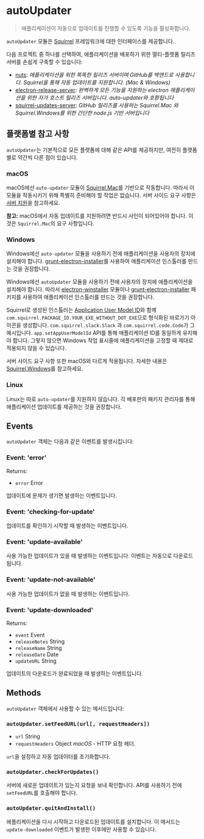 ﻿# autoUpdater

> 애플리케이션이 자동으로 업데이트를 진행할 수 있도록 기능을 활성화합니다.

`autoUpdater` 모듈은 [Squirrel](https://github.com/Squirrel) 프레임워크에 대한
인터페이스를 제공합니다.

다음 프로젝트 중 하나를 선택하여, 애플리케이션을 배포하기 위한 멀티-플랫폼 릴리즈
서버를 손쉽게 구축할 수 있습니다:

- [nuts][nuts]: *애플리케이션을 위한 똑똑한 릴리즈 서버이며 GitHub를 백엔드로
  사용합니다. Squirrel을 통해 자동 업데이트를 지원합니다. (Mac & Windows)*
- [electron-release-server][electron-release-server]: *완벽하게 모든 기능을
지원하는 electron 애플리케이션을 위한 자가 호스트 릴리즈 서버입니다. auto-updater와
호환됩니다*
- [squirrel-updates-server][squirrel-updates-server]: *GitHub 릴리즈를 사용하는
Squirrel.Mac 와 Squirrel.Windows를 위한 간단한 node.js 기반 서버입니다*

## 플랫폼별 참고 사항

`autoUpdater`는 기본적으로 모든 플랫폼에 대해 같은 API를 제공하지만, 여전히 플랫폼별로
약간씩 다른 점이 있습니다.

### macOS

macOS에선 `auto-updater` 모듈이 [Squirrel.Mac][squirrel-mac]를 기반으로 작동합니다.
따라서 이 모듈을 작동시키기 위해 특별히 준비해야 할 작업은 없습니다.
서버 사이드 요구 사항은 [서버 지원][server-support]을 참고하세요.

**참고:** macOS에서 자동 업데이트를 지원하려면 반드시 사인이 되어있어야 합니다.
이것은 `Squirrel.Mac`의 요구 사항입니다.

### Windows

Windows에선 `auto-updater` 모듈을 사용하기 전에 애플리케이션을 사용자의 장치에
설치해야 합니다. [grunt-electron-installer][installer]를 사용하여 애플리케이션
인스톨러를 만드는 것을 권장합니다.

Windows에선 `autoUpdater` 모듈을 사용하기 전에 사용자의 장치에 애플리케이션을
설치해야 합니다. 따라서 [electron-winstaller][installer-lib] 모듈이나
[grunt-electron-installer][installer] 패키지를 사용하여 애플리케이션 인스톨러를
만드는 것을 권장합니다.

Squirrel로 생성된 인스톨러는 [Application User Model ID][app-user-model-id]와 함께
`com.squirrel.PACKAGE_ID.YOUR_EXE_WITHOUT_DOT_EXE`으로 형식화된 바로가기 아이콘을
생성합니다. `com.squirrel.slack.Slack` 과 `com.squirrel.code.Code`가 그 예시입니다.
`app.setAppUserModelId` API를 통해 애플리케이션 ID를 동일하게 유지해야 합니다. 그렇지
않으면 Windows 작업 표시줄에 애플리케이션을 고정할 때 제대로 적용되지 않을 수 있습니다.

서버 사이드 요구 사항 또한 macOS와 다르게 적용됩니다. 자세한 내용은
[Squirrel.Windows][squirrel-windows]를 참고하세요.

### Linux

Linux는 따로 `auto-updater`를 지원하지 않습니다.
각 배포판의 패키지 관리자를 통해 애플리케이션 업데이트를 제공하는 것을 권장합니다.

## Events

`autoUpdater` 객체는 다음과 같은 이벤트를 발생시킵니다:

### Event: 'error'

Returns:

* `error` Error

업데이트에 문제가 생기면 발생하는 이벤트입니다.

### Event: 'checking-for-update'

업데이트를 확인하기 시작할 때 발생하는 이벤트입니다.

### Event: 'update-available'

사용 가능한 업데이트가 있을 때 발생하는 이벤트입니다. 이벤트는 자동으로 다운로드 됩니다.

### Event: 'update-not-available'

사용 가능한 업데이트가 없을 때 발생하는 이벤트입니다.

### Event: 'update-downloaded'

Returns:

* `event` Event
* `releaseNotes` String
* `releaseName` String
* `releaseDate` Date
* `updateURL` String

업데이트의 다운로드가 완료되었을 때 발생하는 이벤트입니다.

## Methods

`autoUpdater` 객체에서 사용할 수 있는 메서드입니다:

### `autoUpdater.setFeedURL(url[, requestHeaders])`

* `url` String
* `requestHeaders` Object _macOS_ - HTTP 요청 헤더.

`url`을 설정하고 자동 업데이터를 초기화합니다.

### `autoUpdater.checkForUpdates()`

서버에 새로운 업데이트가 있는지 요청을 보내 확인합니다. API를 사용하기 전에
`setFeedURL`를 호출해야 합니다.

### `autoUpdater.quitAndInstall()`

애플리케이션을 다시 시작하고 다운로드된 업데이트를 설치합니다.
이 메서드는 `update-downloaded` 이벤트가 발생한 이후에만 사용할 수 있습니다.

[squirrel-mac]: https://github.com/Squirrel/Squirrel.Mac
[server-support]: https://github.com/Squirrel/Squirrel.Mac#server-support
[squirrel-windows]: https://github.com/Squirrel/Squirrel.Windows
[installer]: https://github.com/electron/grunt-electron-installer
[installer-lib]: https://github.com/electron/windows-installer
[app-user-model-id]: https://msdn.microsoft.com/en-us/library/windows/desktop/dd378459(v=vs.85).aspx
[electron-release-server]: https://github.com/ArekSredzki/electron-release-server
[squirrel-updates-server]: https://github.com/Aluxian/squirrel-updates-server
[nuts]: https://github.com/GitbookIO/nuts
